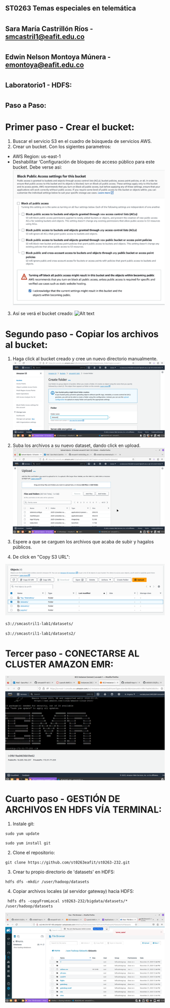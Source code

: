 ## ST0263 Temas especiales en telemática

#

## Sara María Castrillón Ríos - smcastril1@eafit.edu.co

#

## Edwin Nelson Montoya Múnera - emontoya@eafit.edu.co

#

## Laboratorio1 - HDFS:

#

## Paso a Paso:

# Primer paso - Crear el bucket:

1. Buscar el servicio S3 en el cuadro de búsqueda de servicios AWS.
2. Crear un bucket. Con los sigientes parametros:

- AWS Region: us-east-1
- Deshabilitar ‘Configuración de bloqueo de acceso público para este bucket. Debe verse asi:
  ![Alt text](1.png)

3. Así se verá el bucket creado:
   ![Alt text](2.png)

# Segundo paso - Copiar los archivos al bucket:

1. Haga click al bucket creado y cree un nuevo directorio manualmente.
   ![Alt text](3.png)

2. Suba los archivos a su nuevo dataset, dando click en upload.
   ![Alt text](4.png)

3. Espere a que se carguen los archivos que acaba de subir y hagalos públicos.

4. De click en "Copy S3 URL":

![Alt text](5.png)

`s3://smcastril1-lab1/datasets/ `

`s3://smcastril1-lab1/datasets2/ `

# Tercer paso - CONECTARSE AL CLUSTER AMAZON EMR:

![Alt text](6.png)

# Cuarto paso - GESTIÓN DE ARCHIVOS EN HDFS VÍA TERMINAL:

1. Instale git:

```
sudo yum update
```

```
sudo yum install git
```

2. Clone el repositorio:

```
git clone https://github.com/st0263eafit/st0263-232.git
```

3. Crear tu propio directorio de 'datasets' en HDFS:

```
hdfs dfs -mkdir /user/hadoop/datasets
```

4. Copiar archivos locales (al servidor gateway) hacia HDFS:

```
 hdfs dfs -copyFromLocal st0263-232/bigdata/datasets/* /user/hadoop/datasets
```

![Alt text](7.png)
